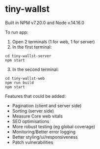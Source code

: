 # tiny-wallst

Built in NPM v7.20.0 and Node v.14.16.0

To run app:
1. Open 2 terminals (1 for web, 1 for server)
2. In the first terminal: 
```
cd tiny-wallst-server
npm start 
```
3. In the second terminal: 
```
cd tiny-wallst-web
npm run build
npm start
```

Features that could be added:

- Pagination (client and server side)
- Sorting (server side)
- Measure Core web vitals
- SEO optimisations
- More robust testing (eg global coverage)
- Monitoring/Better error logging
- Better styling/ui/responsiveness
- Patch vulnerabilities
